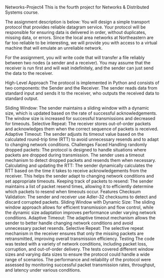 Networks-Project4
This is the fourth project for Networks & Distributed Systems course.

The assignment description is below: You will design a simple transport protocol that provides reliable datagram service. Your protocol will be responsible for ensuring data is delivered in order, without duplicates, missing data, or errors. Since the local area networks at Northeastern are far too reliable to be interesting, we will provide you with access to a virtual machine that will emulate an unreliable network.

For the assignment, you will write code that will transfer a file reliably between two nodes (a sender and a receiver). You may assume that the receiver is run first and will wait indefinitely, and the sender can just send the data to the receiver.

High-Level Approach
The protocol is implemented in Python and consists of two components: the Sender and the Receiver. The sender reads data from standard input and sends it to the receiver, who outputs the received data to standard output.

Sliding Window: The sender maintains a sliding window with a dynamic size, which is updated based on the rate of successful acknowledgements. The window size is increased for successful transmissions and decreased for timeouts.
Selective Repeat: The receiver stores out-of-order packets and acknowledges them when the correct sequence of packets is received.
Adaptive Timeout: The sender adjusts its timeout value based on the calculated round-trip time (RTT) to avoid unnecessary resends and to adapt to changing network conditions.
Challenges Faced
Handling randomly dropped packets: The protocol is designed to handle situations where packets are dropped during transmission. The sender uses a timeout mechanism to detect dropped packets and resends them when necessary.
Calculating and updating the RTT: The sender dynamically calculates the RTT based on the time it takes to receive acknowledgements from the receiver. This helps the sender adapt to changing network conditions and set appropriate timeouts.
Keeping track of packets to resend: The sender maintains a list of packet resend times, allowing it to efficiently determine which packets to resend when timeouts occur.
Features
Checksum Validation: The sender and receiver use Adler-32 checksums to detect and discard corrupted packets.
Sliding Window with Dynamic Size: The sliding window approach allows for efficient transmission and flow control, while the dynamic size adaptation improves performance under varying network conditions.
Adaptive Timeout: The adaptive timeout mechanism allows the sender to better handle changing network conditions and avoid unnecessary packet resends.
Selective Repeat: The selective repeat mechanism in the receiver ensures that only the missing packets are retransmitted, improving overall transmission efficiency.
Testing
The code was tested with a variety of network conditions, including packet loss, corruption, and out-of-order delivery. The tests covered different window sizes and varying data sizes to ensure the protocol could handle a wide range of scenarios. The performance and reliability of the protocol were assessed by monitoring successful packet transmission rates, throughput, and latency under various conditions.
